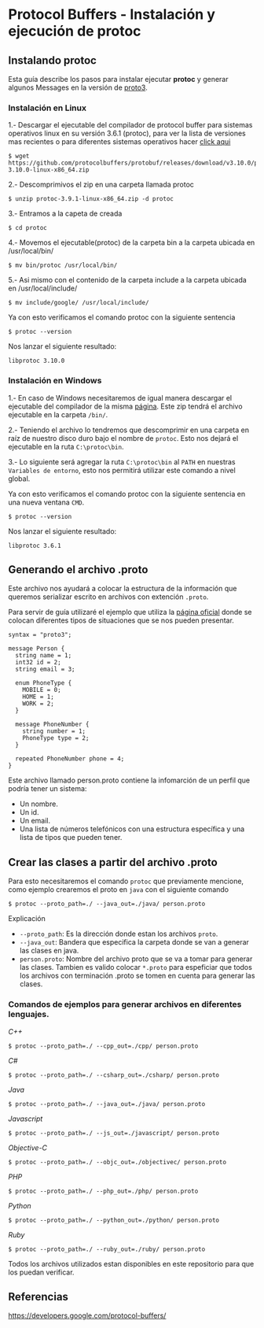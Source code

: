 # Protocol Buffers - Instalación y ejecución de protoc


## Instalando protoc

Esta guía describe los pasos para instalar ejecutar <b>protoc</b> y generar algunos Messages en la versión de [proto3](https://developers.google.com/protocol-buffers/docs/proto3).

### Instalación en Linux

1.- Descargar el ejecutable del compilador de protocol buffer para sistemas operativos linux en su versión 3.6.1 (protoc), para ver la lista de versiones mas recientes o para diferentes sistemas operativos hacer [click aqui](https://github.com/protocolbuffers/protobuf/releases)   

```
$ wget https://github.com/protocolbuffers/protobuf/releases/download/v3.10.0/protoc-3.10.0-linux-x86_64.zip
```

2.- Descomprimivos el zip en una carpeta llamada protoc
```
$ unzip protoc-3.9.1-linux-x86_64.zip -d protoc
```

3.- Entramos a la capeta de creada
```
$ cd protoc
```

4.- Movemos el ejecutable(protoc) de la carpeta bin a la carpeta ubicada en /usr/local/bin/
```
$ mv bin/protoc /usr/local/bin/
```

5.- Asi mismo con el contenido de la carpeta include a la carpeta ubicada en /usr/local/include/
```
$ mv include/google/ /usr/local/include/
```

Ya con esto verificamos el comando protoc con la siguiente sentencia
```
$ protoc --version
```

Nos lanzar el siguiente resultado:
```
libprotoc 3.10.0
```


### Instalación en Windows

1.- En caso de Windows necesitaremos de igual manera descargar el ejecutable del compilador de la misma [página](https://github.com/protocolbuffers/protobuf/releases). Este zip tendrá el archivo ejecutable en la carpeta `/bin/`.

2.- Teniendo el archivo lo tendremos que descomprimir en una carpeta en raíz de nuestro disco duro bajo el nombre de `protoc`. Esto nos dejará el ejecutable en la ruta `C:\protoc\bin`.

3.- Lo siguiente será agregar la ruta `C:\protoc\bin` al `PATH` en nuestras `Variables de entorno`, esto nos permitirá utilizar este comando a nivel global.

Ya con esto verificamos el comando protoc con la siguiente sentencia en una nueva ventana `CMD`.
```
$ protoc --version
```

Nos lanzar el siguiente resultado:
```
libprotoc 3.6.1
```

## Generando el archivo .proto

Este archivo nos ayudará a colocar la estructura de la información que queremos serializar escrito en archivos con extención `.proto`. 

Para servir de guía utilizaré el ejemplo que utiliza la [página oficial](https://developers.google.com/protocol-buffers/docs/overview#how-do-they-work) donde se colocan diferentes tipos de situaciones que se nos pueden presentar. 

```
syntax = "proto3";

message Person {
  string name = 1;
  int32 id = 2;
  string email = 3;

  enum PhoneType {
    MOBILE = 0;
    HOME = 1;
    WORK = 2;
  }

  message PhoneNumber {
    string number = 1;
    PhoneType type = 2;
  }

  repeated PhoneNumber phone = 4;
}
```

Este archivo llamado person.proto contiene la infomarción de un perfil que podría tener un sistema:
* Un nombre.
* Un id.
* Un email.
* Una lista de números telefónicos con una estructura específica y una lista de tipos que pueden tener.


## Crear las clases a partir del archivo .proto 


Para esto necesitaremos el comando `protoc` que previamente mencione, como ejemplo crearemos el proto en `java` con el siguiente comando
```
$ protoc --proto_path=./ --java_out=./java/ person.proto
```

Explicación 
* `--proto_path`: Es la dirección donde estan los archivos `proto`.  
* `--java_out`: Bandera que especifica la carpeta donde se van a generar las clases en java. 
* `person.proto`: Nombre del archivo proto que se va a tomar para generar las clases. Tambien es valido colocar `*.proto` para espeficiar que todos los archivos con terminación .proto se tomen en cuenta para generar las clases.


### Comandos de ejemplos para generar archivos en diferentes lenguajes.
*C++*
```
$ protoc --proto_path=./ --cpp_out=./cpp/ person.proto
```

*C#*
```
$ protoc --proto_path=./ --csharp_out=./csharp/ person.proto
```

*Java*
```
$ protoc --proto_path=./ --java_out=./java/ person.proto
```

*Javascript*
```
$ protoc --proto_path=./ --js_out=./javascript/ person.proto
```

*Objective-C*
```
$ protoc --proto_path=./ --objc_out=./objectivec/ person.proto
```

*PHP*
```
$ protoc --proto_path=./ --php_out=./php/ person.proto
```

*Python*
```
$ protoc --proto_path=./ --python_out=./python/ person.proto
```

*Ruby*
```
$ protoc --proto_path=./ --ruby_out=./ruby/ person.proto
```

Todos los archivos utilizados estan disponibles en este repositorio para que los puedan verificar.


## Referencias

https://developers.google.com/protocol-buffers/

